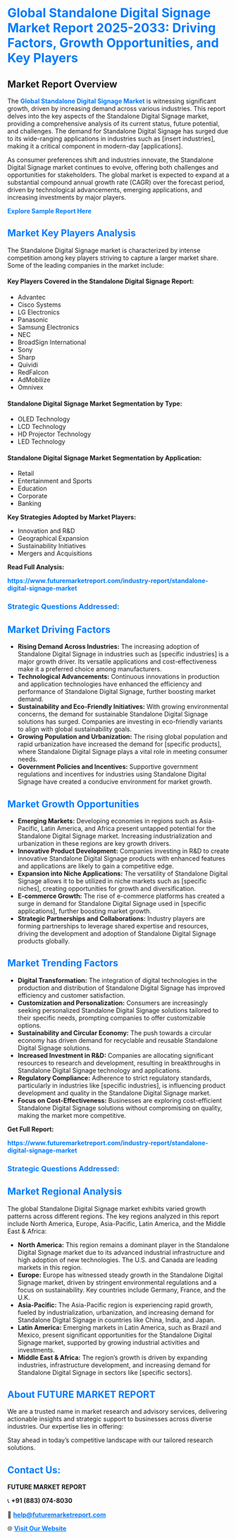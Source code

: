 <h1 style="color: #007BFF;">Global Standalone Digital Signage Market Report 2025-2033: Driving Factors, Growth Opportunities, and Key Players</h1>

<section id="overview">
<h2>Market Report Overview</h2>
<p>The <a href="https://www.futuremarketreport.com/industry-report/standalone-digital-signage-market" style="color: #007BFF; text-decoration: none;"><strong>Global Standalone Digital Signage Market</strong></a> is witnessing significant growth, driven by increasing demand across various industries. This report delves into the key aspects of the Standalone Digital Signage market, providing a comprehensive analysis of its current status, future potential, and challenges. The demand for Standalone Digital Signage has surged due to its wide-ranging applications in industries such as [insert industries], making it a critical component in modern-day [applications].</p>
<p>As consumer preferences shift and industries innovate, the Standalone Digital Signage market continues to evolve, offering both challenges and opportunities for stakeholders. The global market is expected to expand at a substantial compound annual growth rate (CAGR) over the forecast period, driven by technological advancements, emerging applications, and increasing investments by major players.</p>
</section>

<section id="overview">
<p><a href="https://www.futuremarketreport.com/request-sample/reportId=115240" style="color: #007BFF; text-decoration: none;"><strong>Explore Sample Report Here</strong></a></p>
</section>

<section id="key-players">
<h2 style="color: #007BFF;">Market Key Players Analysis</h2>
<p>The Standalone Digital Signage market is characterized by intense competition among key players striving to capture a larger market share. Some of the leading companies in the market include:</p>
<h4>Key Players Covered in the Standalone Digital Signage Report:</h4>
<ul><li>Advantec</li><li>Cisco Systems</li><li>LG Electronics</li><li>Panasonic</li><li>Samsung Electronics</li><li>NEC</li><li>BroadSign International</li><li>Sony</li><li>Sharp</li><li>Quividi</li><li>RedFalcon</li><li>AdMobilize</li><li>Omnivex</li></ul>
<h4>Standalone Digital Signage Market Segmentation by Type:</h4>
<ul><li>OLED Technology</li><li>LCD Technology</li><li>HD Projector Technology</li><li>LED Technology</li></ul>

<h4>Standalone Digital Signage Market Segmentation by Application:</h4>
<ul><li>Retail</li><li>Entertainment and Sports</li><li>Education</li><li>Corporate</li><li>Banking</li></ul>
<p><strong>Key Strategies Adopted by Market Players:</strong></p>
<ul>
<li>Innovation and R&D</li>
<li>Geographical Expansion</li>
<li>Sustainability Initiatives</li>
<li>Mergers and Acquisitions</li>
</ul>
</section>

<section>
<p><strong>Read Full Analysis: </strong></p><a href="https://www.futuremarketreport.com/industry-report/standalone-digital-signage-market" style="color: #007BFF; text-decoration: none;"><strong>https://www.futuremarketreport.com/industry-report/standalone-digital-signage-market</strong></a>
<h3 style="color: #007BFF;">Strategic Questions Addressed:</h3>
</section>

<section id="driving-factors">
<h2 style="color: #007BFF;">Market Driving Factors</h2>
<ul>
<li><strong>Rising Demand Across Industries:</strong> The increasing adoption of Standalone Digital Signage in industries such as [specific industries] is a major growth driver. Its versatile applications and cost-effectiveness make it a preferred choice among manufacturers.</li>
<li><strong>Technological Advancements:</strong> Continuous innovations in production and application technologies have enhanced the efficiency and performance of Standalone Digital Signage, further boosting market demand.</li>
<li><strong>Sustainability and Eco-Friendly Initiatives:</strong> With growing environmental concerns, the demand for sustainable Standalone Digital Signage solutions has surged. Companies are investing in eco-friendly variants to align with global sustainability goals.</li>
<li><strong>Growing Population and Urbanization:</strong> The rising global population and rapid urbanization have increased the demand for [specific products], where Standalone Digital Signage plays a vital role in meeting consumer needs.</li>
<li><strong>Government Policies and Incentives:</strong> Supportive government regulations and incentives for industries using Standalone Digital Signage have created a conducive environment for market growth.</li>
</ul>
</section>

<section id="growth-opportunities">
<h2 style="color: #007BFF;">Market Growth Opportunities</h2>
<ul>
<li><strong>Emerging Markets:</strong> Developing economies in regions such as Asia-Pacific, Latin America, and Africa present untapped potential for the Standalone Digital Signage market. Increasing industrialization and urbanization in these regions are key growth drivers.</li>
<li><strong>Innovative Product Development:</strong> Companies investing in R&D to create innovative Standalone Digital Signage products with enhanced features and applications are likely to gain a competitive edge.</li>
<li><strong>Expansion into Niche Applications:</strong> The versatility of Standalone Digital Signage allows it to be utilized in niche markets such as [specific niches], creating opportunities for growth and diversification.</li>
<li><strong>E-commerce Growth:</strong> The rise of e-commerce platforms has created a surge in demand for Standalone Digital Signage used in [specific applications], further boosting market growth.</li>
<li><strong>Strategic Partnerships and Collaborations:</strong> Industry players are forming partnerships to leverage shared expertise and resources, driving the development and adoption of Standalone Digital Signage products globally.</li>
</ul>
</section>

<section id="trending-factors">
<h2 style="color: #007BFF;">Market Trending Factors</h2>
<ul>
<li><strong>Digital Transformation:</strong> The integration of digital technologies in the production and distribution of Standalone Digital Signage has improved efficiency and customer satisfaction.</li>
<li><strong>Customization and Personalization:</strong> Consumers are increasingly seeking personalized Standalone Digital Signage solutions tailored to their specific needs, prompting companies to offer customizable options.</li>
<li><strong>Sustainability and Circular Economy:</strong> The push towards a circular economy has driven demand for recyclable and reusable Standalone Digital Signage solutions.</li>
<li><strong>Increased Investment in R&D:</strong> Companies are allocating significant resources to research and development, resulting in breakthroughs in Standalone Digital Signage technology and applications.</li>
<li><strong>Regulatory Compliance:</strong> Adherence to strict regulatory standards, particularly in industries like [specific industries], is influencing product development and quality in the Standalone Digital Signage market.</li>
<li><strong>Focus on Cost-Effectiveness:</strong> Businesses are exploring cost-efficient Standalone Digital Signage solutions without compromising on quality, making the market more competitive.</li>
</ul>
</section>

<section>
<p><strong>Get Full Report: </strong></p><a href="https://www.futuremarketreport.com/industry-report/standalone-digital-signage-market" style="color: #007BFF; text-decoration: none;"><strong>https://www.futuremarketreport.com/industry-report/standalone-digital-signage-market</strong></a>
<h3 style="color: #007BFF;">Strategic Questions Addressed:</h3>
</section>


<section id="regional-analysis">
<h2 style="color: #007BFF;">Market Regional Analysis</h2>
<p>The global Standalone Digital Signage market exhibits varied growth patterns across different regions. The key regions analyzed in this report include North America, Europe, Asia-Pacific, Latin America, and the Middle East & Africa:</p>
<ul>
<li><strong>North America:</strong> This region remains a dominant player in the Standalone Digital Signage market due to its advanced industrial infrastructure and high adoption of new technologies. The U.S. and Canada are leading markets in this region.</li>
<li><strong>Europe:</strong> Europe has witnessed steady growth in the Standalone Digital Signage market, driven by stringent environmental regulations and a focus on sustainability. Key countries include Germany, France, and the U.K.</li>
<li><strong>Asia-Pacific:</strong> The Asia-Pacific region is experiencing rapid growth, fueled by industrialization, urbanization, and increasing demand for Standalone Digital Signage in countries like China, India, and Japan.</li>
<li><strong>Latin America:</strong> Emerging markets in Latin America, such as Brazil and Mexico, present significant opportunities for the Standalone Digital Signage market, supported by growing industrial activities and investments.</li>
<li><strong>Middle East & Africa:</strong> The region’s growth is driven by expanding industries, infrastructure development, and increasing demand for Standalone Digital Signage in sectors like [specific sectors].</li>
</ul>
</section>

<footer>
<h2 style="color: #007BFF;">About FUTURE MARKET REPORT</h2>
<p>We are a trusted name in market research and advisory services, delivering actionable insights and strategic support to businesses across diverse industries. Our expertise lies in offering:</p>

<p>Stay ahead in today’s competitive landscape with our tailored research solutions.</p>

<h2 style="color: #007BFF;">Contact Us:</h2>
<p><strong>FUTURE MARKET REPORT</strong></p>
<p>📞 <strong>+91 (883) 074-8030</strong></p>
<p>📧 <strong><a href="mailto:help@futuremarketreport.com" style="color: #007BFF;">help@futuremarketreport.com</a></strong></p>
<p>🌐 <strong><a href="https://www.futuremarketreport.com/" style="color: #007BFF;">Visit Our Website</a></strong></p>
</footer>